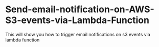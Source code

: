 # Send-email-notification-on-AWS-S3-events-via-Lambda-Function
This will show you how to trigger email notifications on s3 events via lambda function
